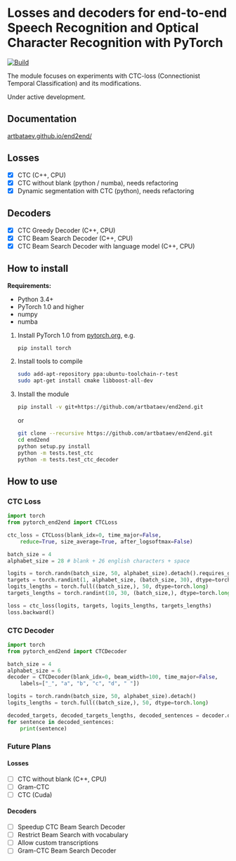 # Losses and decoders for end-to-end Speech Recognition and Optical Character Recognition with PyTorch

[ ![Build](https://travis-ci.com/artbataev/end2end.svg?branch=master) ](https://travis-ci.com/artbataev/end2end)

The module focuses on experiments with CTC-loss (Connectionist Temporal Classification) and its modifications. 

Under active development.

## Documentation
[ artbataev.github.io/end2end/ ](https://artbataev.github.io/end2end/)

## Losses
- [x] CTC (C++, CPU)
- [x] CTC without blank (python / numba), needs refactoring
- [x] Dynamic segmentation with CTC (python), needs refactoring

## Decoders
- [x] CTC Greedy Decoder (C++, CPU)
- [x] CTC Beam Search Decoder (C++, CPU)
- [x] CTC Beam Search Decoder with language model (C++, CPU)

## How to install

**Requirements:**
- Python 3.4+
- PyTorch 1.0 and higher
- numpy
- numba

1. Install PyTorch 1.0 from [pytorch.org](https://pytorch.org), e.g.
    ```bash
    pip install torch
    ```

2. Install tools to compile
    ```bash
    sudo add-apt-repository ppa:ubuntu-toolchain-r-test
    sudo apt-get install cmake libboost-all-dev
    ```

3. Install the module
    ```bash
    pip install -v git+https://github.com/artbataev/end2end.git
    ```
    or
    ```bash
    git clone --recursive https://github.com/artbataev/end2end.git
    cd end2end
    python setup.py install
    python -m tests.test_ctc
    python -m tests.test_ctc_decoder
    ```

## How to use

### CTC Loss
```python
import torch
from pytorch_end2end import CTCLoss

ctc_loss = CTCLoss(blank_idx=0, time_major=False, 
    reduce=True, size_average=True, after_logsoftmax=False)

batch_size = 4
alphabet_size = 28 # blank + 26 english characters + space

logits = torch.randn(batch_size, 50, alphabet_size).detach().requires_grad_()
targets = torch.randint(1, alphabet_size, (batch_size, 30), dtype=torch.long)
logits_lengths = torch.full((batch_size,), 50, dtype=torch.long)
targets_lengths = torch.randint(10, 30, (batch_size,), dtype=torch.long)

loss = ctc_loss(logits, targets, logits_lengths, targets_lengths)
loss.backward()
```

### CTC Decoder
```python
import torch
from pytorch_end2end import CTCDecoder

batch_size = 4
alphabet_size = 6
decoder = CTCDecoder(blank_idx=0, beam_width=100, time_major=False, 
    labels=["_", "a", "b", "c", "d", " "])

logits = torch.randn(batch_size, 50, alphabet_size).detach()
logits_lengths = torch.full((batch_size,), 50, dtype=torch.long)

decoded_targets, decoded_targets_lengths, decoded_sentences = decoder.decode(logits, logits_lengths)
for sentence in decoded_sentences:
    print(sentence)
```

### Future Plans

#### Losses
- [ ] CTC without blank (C++, CPU)
- [ ] Gram-CTC
- [ ] CTC (Cuda)

#### Decoders
- [ ] Speedup CTC Beam Search Decoder
- [ ] Restrict Beam Search with vocabulary
- [ ] Allow custom transcriptions
- [ ] Gram-CTC Beam Search Decoder
